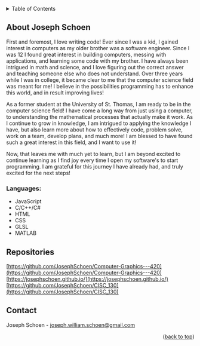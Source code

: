 
<!-- Improved compatibility of back to top link: See: https://github.com/othneildrew/Best-README-Template/pull/73 -->
<a name="readme-top"></a>
<!--
*** Thanks for checking out the Best-README-Template. If you have a suggestion
*** that would make this better, please fork the repo and create a pull request
*** or simply open an issue with the tag "enhancement".
*** Don't forget to give the project a star!
*** Thanks again! Now go create something AMAZING! :D
-->

<!-- TABLE OF CONTENTS -->
<details>
  <summary>Table of Contents</summary>
  <ol>
    <li>
      <a href="#about-me">About Me</a>
      <ul>
        <li><a href="#built-with">Built With</a></li>
      </ul>
    </li>
    <li><a href="#Languages">Languages</a></li>
    <li><a href="#Repositories">Repositories</a></li>
    <li><a href="#Contact">Contant</a></li>

  </ol>
</details>



<!-- ABOUT THE PROJECT -->
## About Joseph Schoen

First and foremost, I love writing code! Ever since I was a kid, I gained interest in computers as my older brother was a software engineer. Since I was 12 I found great interest in building computers, messing with applications, and learning some code with my brother. I have always been intrigued in math and science, and I love figuring out the correct answer and teaching someone else who does not understand. Over three years while I was in college, it became clear to me that the computer science field was meant for me! I believe in the possibilities programming has to enhance this world, and in result improving lives!

As a former student at the University of St. Thomas, I am ready to be in the computer science field! I have come a long way from just using a computer, to understanding the mathematical processes that actually make it work. As I continue to grow in knowledge, I am intrigued to applying the knowledge I have, but also learn more about how to effectively code, problem solve, work on a team, develop plans, and much more! I am blessed to have found such a great interest in this field, and I want to use it!

Now, that leaves me with much yet to learn, but I am beyond excited to continue learning as I find joy every time I open my software's to start programming. I am grateful for this journey I have already had, and truly excited for the next steps!




### Languages:

* JavaScript
* C/C++/C#
* HTML
* CSS
* GLSL
* MATLAB







<!-- Repositories EXAMPLES -->
## Repositories

[https://github.com/JosephSchoen/Computer-Graphics---420](https://github.com/JosephSchoen/Computer-Graphics---420)
</br>
[https://josephschoen.github.io/](https://josephschoen.github.io/)
</br>
[https://github.com/JosephSchoen/CISC_130](https://github.com/JosephSchoen/CISC_130)








<!-- CONTACT -->
## Contact

Joseph Schoen - joseph.william.schoen@gmail.com


<p align="right">(<a href="#readme-top">back to top</a>)</p>





<!-- MARKDOWN LINKS & IMAGES -->
<!-- https://www.markdownguide.org/basic-syntax/#reference-style-links -->
[contributors-shield]: https://img.shields.io/github/contributors/github_username/repo_name.svg?style=for-the-badge
[contributors-url]: https://github.com/github_username/repo_name/graphs/contributors
[forks-shield]: https://img.shields.io/github/forks/github_username/repo_name.svg?style=for-the-badge
[forks-url]: https://github.com/github_username/repo_name/network/members
[stars-shield]: https://img.shields.io/github/stars/github_username/repo_name.svg?style=for-the-badge
[stars-url]: https://github.com/github_username/repo_name/stargazers
[issues-shield]: https://img.shields.io/github/issues/github_username/repo_name.svg?style=for-the-badge
[issues-url]: https://github.com/github_username/repo_name/issues
[license-shield]: https://img.shields.io/github/license/github_username/repo_name.svg?style=for-the-badge
[license-url]: https://github.com/github_username/repo_name/blob/master/LICENSE.txt
[linkedin-shield]: https://img.shields.io/badge/-LinkedIn-black.svg?style=for-the-badge&logo=linkedin&colorB=555
[linkedin-url]: https://linkedin.com/in/linkedin_username
[product-screenshot]: images/screenshot.png
[Next.js]: https://img.shields.io/badge/next.js-000000?style=for-the-badge&logo=nextdotjs&logoColor=white
[Next-url]: https://nextjs.org/
[React.js]: https://img.shields.io/badge/React-20232A?style=for-the-badge&logo=react&logoColor=61DAFB
[React-url]: https://reactjs.org/
[Vue.js]: https://img.shields.io/badge/Vue.js-35495E?style=for-the-badge&logo=vuedotjs&logoColor=4FC08D
[Vue-url]: https://vuejs.org/
[Angular.io]: https://img.shields.io/badge/Angular-DD0031?style=for-the-badge&logo=angular&logoColor=white
[Angular-url]: https://angular.io/
[Svelte.dev]: https://img.shields.io/badge/Svelte-4A4A55?style=for-the-badge&logo=svelte&logoColor=FF3E00
[Svelte-url]: https://svelte.dev/
[Laravel.com]: https://img.shields.io/badge/Laravel-FF2D20?style=for-the-badge&logo=laravel&logoColor=white
[Laravel-url]: https://laravel.com
[Bootstrap.com]: https://img.shields.io/badge/Bootstrap-563D7C?style=for-the-badge&logo=bootstrap&logoColor=white
[Bootstrap-url]: https://getbootstrap.com
[JQuery.com]: https://img.shields.io/badge/jQuery-0769AD?style=for-the-badge&logo=jquery&logoColor=white
[JQuery-url]: https://jquery.com 
